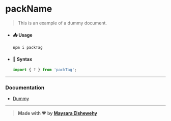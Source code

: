 # packName

> This is an example of a dummy document.

- #### 📥 Usage

    ```Bash
    npm i packTag
    ```

- #### 🌟 Syntax

    ```ts
    import { ? } from 'packTag';
    ```

---

### Documentation

  - [Dummy](./src/docs/src/dummy.md)

---

> **Made with ❤ by [Maysara Elshewehy](https://github.com/Maysara-Elshewehy)**